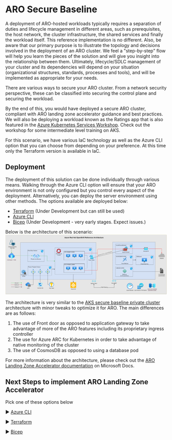 # ARO Secure Baseline

A deployment of ARO-hosted workloads typically requires a separation of duties and lifecycle management in different areas, such as prerequisites, the host network, the cluster infrastructure, the shared services and finally the workload itself. This reference implementation is no different. Also, be aware that our primary purpose is to illustrate the topology and decisions involved in the deployment of an ARO cluster. We feel a "step-by-step" flow will help you learn the pieces of the solution and will give you insight into the relationship between them. Ultimately, lifecycle/SDLC management of your cluster and its dependencies will depend on your situation (organizational structures, standards, processes and tools), and will be implemented as appropriate for your needs.

There are various ways to secure your ARO cluster. From a network security perspective, these can be classified into securing the control plane and securing the workload.

By the end of this, you would have deployed a secure ARO cluster, compliant with ARO landing zone accelerator guidance and best practices. We will also be deploying a workload known as the Ratings app that is also featured in the [Azure Kubernetes Services Workshop](https://docs.microsoft.com/en-us/learn/modules/aks-workshop/). Check out the workshop for some intermediate level training on AKS.

For this scenario, we have various IaC technology as well as the Azure CLI option that you can choose from depending on your preference. At this time only the Terraform version is available in IaC.

## Deployment

The deployment of this solution can be done individually through various means. Walking through the Azure CLI option will ensure that your ARO environment is not only configured but you control every aspect of the deployment. Alternatively, you can deploy the server environment using other methods. The options available are deployed below:

* [Terraform](./terraform/README.md) (Under Development but can still be used)
* [Azure CLI](./Azure-CLI/README.md)
* [Bicep](./bicep/README.md) (Under Development - very early stages.  Expect issues.)

Below is the architecture of this scenario:
![Architectural diagram for the secure baseline scenario.](../../media/aro_landing_zone_Architecture.png)

The architecture is very similar to the [AKS secure baseline private cluster](https://github.com/Azure/AKS-Landing-Zone-Accelerator/tree/main/Scenarios/AKS-Secure-Baseline-PrivateCluster) architecture with minor tweaks to optimize it for ARO. The main differences are as follows:
1. The use of Front door as opposed to application gateway to take advantage of more of the ARO features including its proprietary ingress controller
1. The use for Azure ARC for Kubernetes in order to take advantage of native monitoring of the cluster
1. The use of CosmosDB as opposed to using a database pod

For more information about the architecture, please check out the [ARO Landing Zone Accelerator documentation](https://docs.microsoft.com/en-us/azure/cloud-adoption-framework/scenarios/app-platform/azure-red-hat-openshift/landing-zone-accelerator) on Microsoft Docs.

## Next Steps to implement ARO Landing Zone Accelerator

Pick one of these options below

:arrow_forward: [Azure CLI](./Azure-CLI/README.md)

:arrow_forward: [Terraform](./terraform/README.md)

:arrow_forward: [Bicep](./bicep/README.md)
